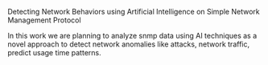 Detecting Network Behaviors using Artificial Intelligence on Simple Network Management Protocol

In this work we are planning to analyze snmp data using AI techniques as a novel approach to detect network anomalies like attacks, network traffic, predict usage time patterns.